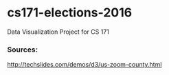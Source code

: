# cs171-elections-2016
Data Visualization Project for CS 171

### Sources:

http://techslides.com/demos/d3/us-zoom-county.html